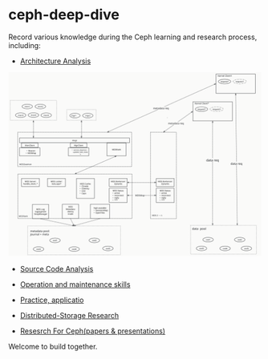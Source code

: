 # ceph-deep-dive

Record various knowledge during the Ceph learning and research process, including:

* [Architecture Analysis](https://github.com/wuhongsong/ceph-deep-dive/tree/main/Architecture-Analysis)

![一个例子](./image/CephFS.png)

* [Source Code Analysis](https://github.com/wuhongsong/ceph-deep-dive/tree/main/Code-Analysis)
  
* [Operation and maintenance skills](https://github.com/wuhongsong/ceph-deep-dive/tree/main/Operation-Skills)
  
* [Practice, applicatio](https://github.com/wuhongsong/ceph-deep-dive/tree/main/Application-Practice)

* [Distributed-Storage Research](https://github.com/wuhongsong/ceph-deep-dive/tree/main/Distributed-Storage)

* [Resesrch For Ceph(papers & presentations)](https://github.com/wuhongsong/ceph-deep-dive/issues/7)


Welcome to build together.


